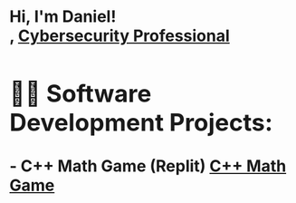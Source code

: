 <h1>Hi, I'm Daniel! <br/><a</a>, <a href="https://www.linkedin.com/in/daniel-rodriguez-b88a7b222/">Cybersecurity Professional</a>

<h2>👨‍💻 Software Development Projects:</h2>
-<b> C++ Math Game (Replit)</b>
<a href="https://replit.com/@DanielRodrig350/03-Math-Quiz-with-Feedback-Branching#main.cpp">C++ Math Game</a>
